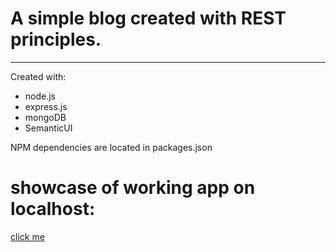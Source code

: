 # A simple blog created with REST principles. 
---
Created with:
* node.js
* express.js
* mongoDB
* SemanticUI

NPM dependencies are located in packages.json


# showcase of working app on localhost:
[click me](https://gfycat.com/SpectacularGeneralAuk)
